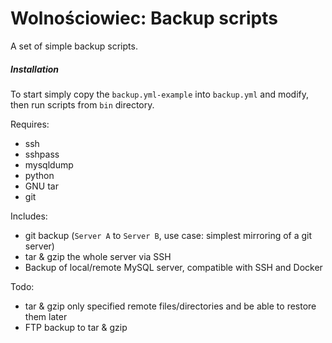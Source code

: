 Wolnościowiec: Backup scripts
=============================

A set of simple backup scripts.

##### Installation

To start simply copy the `backup.yml-example` into `backup.yml` and modify, then run scripts from `bin` directory.

Requires:
- ssh
- sshpass
- mysqldump
- python
- GNU tar
- git

Includes:
- git backup (`Server A` to `Server B`, use case: simplest mirroring of a git server)
- tar & gzip the whole server via SSH
- Backup of local/remote MySQL server, compatible with SSH and Docker

Todo:
- tar & gzip only specified remote files/directories and be able to restore them later
- FTP backup to tar & gzip